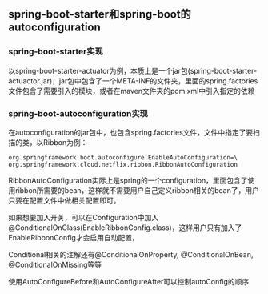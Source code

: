 ## spring-boot-starter和spring-boot的autoconfiguration

### spring-boot-starter实现

以spring-boot-starter-actuator为例，本质上是一个jar包(spring-boot-starter-actuactor.jar)，jar包中包含了一个META-INF的文件夹，里面的spring.factories文件包含了需要引入的模块，或者在maven文件夹的pom.xml中引入指定的依赖

### spring-boot-autoconfiguration实现

在autoconfiguration的jar包中，也包含spring.factories文件，文件中指定了要扫描的类，以Ribbon为例：

```
org.springframework.boot.autoconfigure.EnableAutoConfiguration=\
org.springframework.cloud.netflix.ribbon.RibbonAutoConfiguration
```

RibbonAutoConfiguration实际上是spring的一个configuration，里面包含了使用ribbon所需要的bean，这样就不需要用户自己定义ribbon相关的bean了，用户只要在配置文件中做相关配置即可。

如果想要加入开关，可以在Configuration中加入@ConditionalOnClass(EnableRibbonConfig.class)，这样用户只有加入了EnableRibbonConfig才会启用自动配置，

Conditional相关的注解还有@ConditionalOnProperty, @ConditionalOnBean, @ConditionalOnMissing等等

使用AutoConfigureBefore和AutoConfigureAfter可以控制autoConfig的顺序
